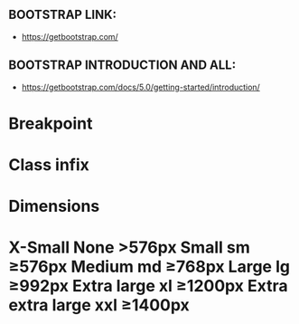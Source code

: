 ## BOOTSTRAP LINK:
- https://getbootstrap.com/

## BOOTSTRAP INTRODUCTION AND ALL:
- https://getbootstrap.com/docs/5.0/getting-started/introduction/



<h1>Breakpoint</h1>	                <h1>Class infix</h1>	           <h1>Dimensions<h1>

X-Small	                                 None	                          &gt;576px
Small	                                 sm	                              ≥576px
Medium	                                 md	                              ≥768px
Large	                                 lg	                              ≥992px
Extra large	                             xl	                              ≥1200px
Extra extra large	                     xxl	                          ≥1400px